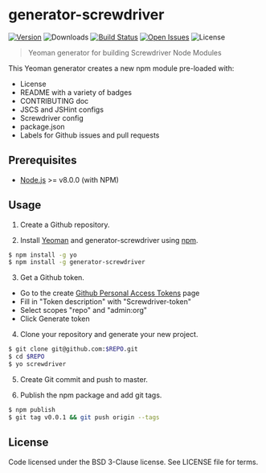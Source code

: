 # generator-screwdriver
[![Version][npm-image]][npm-url] ![Downloads][downloads-image] [![Build Status][status-image]][status-url] [![Open Issues][issues-image]][issues-url] ![License][license-image]

> Yeoman generator for building Screwdriver Node Modules

This Yeoman generator creates a new npm module pre-loaded with:
 - License
 - README with a variety of badges
 - CONTRIBUTING doc
 - JSCS and JSHint configs
 - Screwdriver config
 - package.json
 - Labels for Github issues and pull requests

## Prerequisites

- [Node.js](https://nodejs.org/) >= v8.0.0 (with NPM)

## Usage

1. Create a Github repository.

2. Install [Yeoman](http://yeoman.io) and generator-screwdriver using [npm](https://www.npmjs.com/).

```bash
$ npm install -g yo
$ npm install -g generator-screwdriver
```

3. Get a Github token.
- Go to the create [Github Personal Access Tokens](https://github.com/settings/tokens/new) page
- Fill in "Token description" with "Screwdriver-token"
- Select scopes "repo" and "admin:org"
- Click Generate token

4. Clone your repository and generate your new project.

```bash
$ git clone git@github.com:$REPO.git
$ cd $REPO
$ yo screwdriver
```

5. Create Git commit and push to master.

6. Publish the npm package and add git tags.

```bash
$ npm publish
$ git tag v0.0.1 && git push origin --tags
```


## License

Code licensed under the BSD 3-Clause license. See LICENSE file for terms.

[npm-image]: https://img.shields.io/npm/v/generator-screwdriver.svg
[npm-url]: https://npmjs.org/package/generator-screwdriver
[downloads-image]: https://img.shields.io/npm/dt/generator-screwdriver.svg
[license-image]: https://img.shields.io/npm/l/generator-screwdriver.svg
[issues-image]: https://img.shields.io/github/issues/screwdriver-cd/screwdriver.svg
[issues-url]: https://github.com/screwdriver-cd/screwdriver/issues
[status-image]: https://cd.screwdriver.cd/pipelines/11/badge
[status-url]: https://cd.screwdriver.cd/pipelines/11
